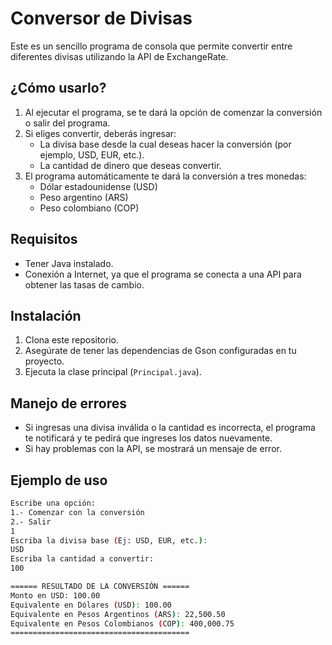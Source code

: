 # Conversor de Divisas

Este es un sencillo programa de consola que permite convertir entre diferentes divisas utilizando la API de ExchangeRate.

## ¿Cómo usarlo?

1. Al ejecutar el programa, se te dará la opción de comenzar la conversión o salir del programa.
2. Si eliges convertir, deberás ingresar:
   - La divisa base desde la cual deseas hacer la conversión (por ejemplo, USD, EUR, etc.).
   - La cantidad de dinero que deseas convertir.
3. El programa automáticamente te dará la conversión a tres monedas:
   - Dólar estadounidense (USD)
   - Peso argentino (ARS)
   - Peso colombiano (COP)

## Requisitos

- Tener Java instalado.
- Conexión a Internet, ya que el programa se conecta a una API para obtener las tasas de cambio.

## Instalación

1. Clona este repositorio.
2. Asegúrate de tener las dependencias de Gson configuradas en tu proyecto.
3. Ejecuta la clase principal (`Principal.java`).

## Manejo de errores

- Si ingresas una divisa inválida o la cantidad es incorrecta, el programa te notificará y te pedirá que ingreses los datos nuevamente.
- Si hay problemas con la API, se mostrará un mensaje de error.

## Ejemplo de uso

```bash
Escribe una opción:
1.- Comenzar con la conversión
2.- Salir
1
Escriba la divisa base (Ej: USD, EUR, etc.):
USD
Escriba la cantidad a convertir:
100

====== RESULTADO DE LA CONVERSIÓN ======
Monto en USD: 100.00
Equivalente en Dólares (USD): 100.00
Equivalente en Pesos Argentinos (ARS): 22,500.50
Equivalente en Pesos Colombianos (COP): 400,000.75
========================================
